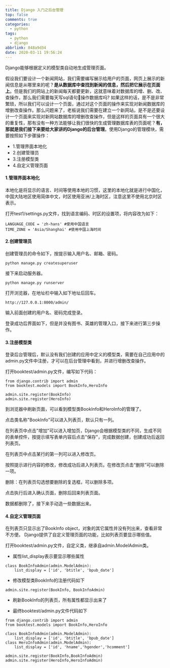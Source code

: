 ```yaml
---
title: Django 入门之后台管理
top: false
comments: true
categories:
  - python
tags:
  - python
  - django
abbrlink: 848a9d34
date: 2020-03-11 19:56:24
---
```


Django能够根据定义的模型类自动地生成管理页面。

<!-- more -->

假设我们要设计一个新闻网站，我们需要编写展示给用户的页面，网页上展示的新闻信息是从哪里来的呢？**是从数据库中查找到新闻的信息，然后把它展示在页面上**。但是我们的网站上的新闻每天都要更新，这就意味着对数据库的增、删、改、查操作，那么我们需要每天写sql语句操作数据库吗? 如果这样的话，是不是非常繁琐，所以我们可以设计一个页面，通过对这个页面的操作来实现对新闻数据库的增删改查操作。那么问题来了，老板说我们需要在建立一个新网站，是不是还要设计一个页面来实现对新网站数据库的增删改查操作，但是这样的页面具有一个很大的重复性，那有没有一种方法能够让我们很快的生成管理数据库表的页面呢？**有，那就是我们接下来要给大家讲的Django的后台管理**。使用Django的管理模块，需要按照如下步骤操作：

- 1.管理界面本地化
- 2.创建管理员
- 3.注册模型类
- 4.自定义管理页面

#### 1.管理界面本地化

本地化是将显示的语言、时间等使用本地的习惯，这里的本地化就是进行中国化，中国大陆地区使用简体中文，时区使用亚洲/上海时区，注意这里不使用北京时区表示。

打开test1/settings.py文件，找到语言编码、时区的设置项，将内容改为如下：

```
LANGUAGE_CODE = 'zh-hans' #使用中国语言
TIME_ZONE = 'Asia/Shanghai' #使用中国上海时间
```

#### 2.创建管理员

创建管理员的命令如下，按提示输入用户名、邮箱、密码。

```
python manage.py createsuperuser
```

接下来启动服务器。

```
python manage.py runserver
```

打开浏览器，在地址栏中输入如下地址后回车。

```
http://127.0.0.1:8000/admin/
```

输入前面创建的用户名、密码完成登录。

登录成功后界面如下，但是并没有图书、英雄的管理入口，接下来进行第三步操作。

#### 3.注册模型类

登录后台管理后，默认没有我们创建的应用中定义的模型类，需要在自己应用中的admin.py文件中注册，才可以在后台管理中看到，并进行增删改查操作。

打开booktest/admin.py文件，编写如下代码：

```
from django.contrib import admin
from booktest.models import BookInfo,HeroInfo

admin.site.register(BookInfo)
admin.site.register(HeroInfo)
```

到浏览器中刷新页面，可以看到模型类BookInfo和HeroInfo的管理了。

点击类名称"BookInfo"可以进入列表页，默认只有一列。

在列表页中点击"增加"可以进入增加页，Django会根据模型类的不同，生成不同的表单控件，按提示填写表单内容后点击"保存"，完成数据创建，创建成功后返回列表页。

在列表页中点击某行的第一列可以进入修改页。

按照提示进行内容的修改，修改成功后进入列表页。在修改页点击“删除”可以删除一项。

删除：在列表页勾选想要删除的复选框，可以删除多项。

点击执行后进入确认页面，删除后回来列表页面。

数据都删除了，接下来手动造一些数据出来。

#### 4.自定义管理页面

在列表页只显示出了BookInfo object，对象的其它属性并没有列出来，查看非常不方便。 Django提供了自定义管理页面的功能，比如列表页要显示哪些值。

打开booktest/admin.py文件，自定义类，继承自admin.ModelAdmin类。

- 属性list_display表示要显示哪些属性

```
class BookInfoAdmin(admin.ModelAdmin):
    list_display = ['id', 'btitle', 'bpub_date']
```

- 修改模型类BookInfo的注册代码如下

```
admin.site.register(BookInfo, BookInfoAdmin)
```

- 刷新BookInfo的列表页，所有属性都显示出来了

- 最终booktest/admin.py文件代码如下

```
from django.contrib import admin
from booktest.models import BookInfo,HeroInfo

class BookInfoAdmin(admin.ModelAdmin):
    list_display = ['id', 'btitle', 'bpub_date']
class HeroInfoAdmin(admin.ModelAdmin):
    list_display = ['id', 'hname','hgender','hcomment']

admin.site.register(BookInfo,BookInfoAdmin)
admin.site.register(HeroInfo,HeroInfoAdmin)
```
